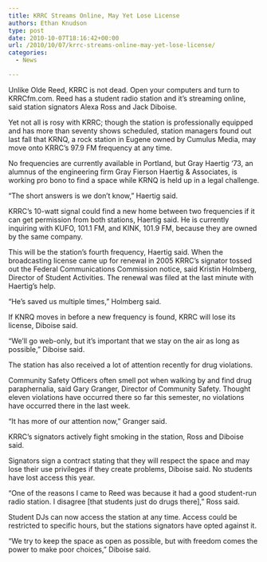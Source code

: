 ```yaml
---
title: KRRC Streams Online, May Yet Lose License
authors: Ethan Knudson
type: post
date: 2010-10-07T18:16:42+00:00
url: /2010/10/07/krrc-streams-online-may-yet-lose-license/
categories:
  - News

---
```

Unlike Olde Reed, KRRC is not dead. Open your computers and turn to KRRCfm.com. Reed has a student radio station and it’s streaming online, said station signators Alexa Ross and Jack Diboise.

Yet not all is rosy with KRRC; though the station is professionally equipped and has more than seventy shows scheduled, station managers found out last fall that KRNQ, a rock station in Eugene owned by Cumulus Media, may move onto KRRC’s 97.9 FM frequency at any time.

No frequencies are currently available in Portland, but Gray Haertig ‘73, an alumnus of the engineering firm Gray Fierson Haertig & Associates, is working pro bono to find a space while KRNQ is held up in a legal challenge.

“The short answers is we don’t know,” Haertig said.

KRRC’s 10-watt signal could find a new home between two frequencies if it can get permission from both stations, Haertig said. He is currently inquiring with KUFO, 101.1 FM, and KINK, 101.9 FM, because they are owned by the same company.

This will be the station’s fourth frequency, Haertig said. When the broadcasting license came up for renewal in 2005 KRRC’s signator tossed out the Federal Communications Commission notice, said Kristin Holmberg, Director of Student Activities. The renewal was filed at the last minute with Haertig’s help.

“He’s saved us multiple times,” Holmberg said.

If KNRQ moves in before a new frequency is found, KRRC will lose its license, Diboise said.

“We’ll go web-only, but it’s important that we stay on the air as long as possible,” Diboise said.

The station has also received a lot of attention recently for drug violations.

Community Safety Officers often smell pot when walking by and find drug paraphernalia, said Gary Granger, Director of Community Safety. Thought eleven violations have occurred there so far this semester, no violations have occurred there in the last week.

“It has more of our attention now,” Granger said.

KRRC’s signators actively fight smoking in the station, Ross and Diboise said.

Signators sign a contract stating that they will respect the space and may lose their use privileges if they create problems, Diboise said. No students have lost access this year.

“One of the reasons I came to Reed was because it had a good student-run radio station. I disagree [that students just do drugs there],” Ross said.

Student DJs can now access the station at any time. Access could be restricted to specific hours, but the stations signators have opted against it.

“We try to keep the space as open as possible, but with freedom comes the power to make poor choices,” Diboise said.